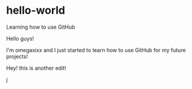 # hello-world
Learning how to use GitHub

Hello guys! 

I'm omegaxixx and I just started to learn how to use GitHub for my future projects!

Hey! this is another edit!

j

